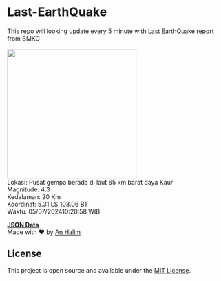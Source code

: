 # Last-EarthQuake
This repo will looking update every 5 minute with Last EarthQuake report from BMKG
<br>
<br>
<img src="https://static.bmkg.go.id/20240705102058.mmi.jpg" width="300"/>
<br>
Lokasi: Pusat gempa berada di laut 65 km barat daya Kaur <br>
Magnitude: 4.3 <br>
Kedalaman: 20 Km <br>
Koordinat: 5.31 LS 103.06 BT <br>
Waktu: 05/07/202410:20:58 WIB <br>

<a href="./data/data.json">**JSON Data**</a>
<br>
Made with ❤️ by <a href="https://github.com/an-halim">An Halim</a>
## License

This project is open source and available under the [MIT License](LICENSE).
